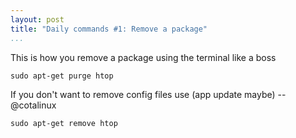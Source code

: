 ```yaml
---
layout: post
title: "Daily commands #1: Remove a package"
...
```


This is how you remove a package using the terminal like a boss

~~~~~~~~~~~~~~~~~~~~~~~~~~~~~~~~~~~~~~~~~~~~~~~~~~~~~~~~~~~~~~~~~~~~~~~~~~~~~~~~
sudo apt-get purge htop
~~~~~~~~~~~~~~~~~~~~~~~~~~~~~~~~~~~~~~~~~~~~~~~~~~~~~~~~~~~~~~~~~~~~~~~~~~~~~~~~

If you don't want to remove config files use (app update maybe) -- @cotalinux

~~~~~~~~~~~~~~~~~~~~~~~~~~~~~~~~~~~~~~~~~~~~~~~~~~~~~~~~~~~~~~~~~~~~~~~~~~~~~~~~
sudo apt-get remove htop
~~~~~~~~~~~~~~~~~~~~~~~~~~~~~~~~~~~~~~~~~~~~~~~~~~~~~~~~~~~~~~~~~~~~~~~~~~~~~~~~

<script type="text/javascript" src="https://asciinema.org/a/7lsnb5uyqsgetfm2tqy2j3r4h.js" id="asciicast-21244" async></script>
